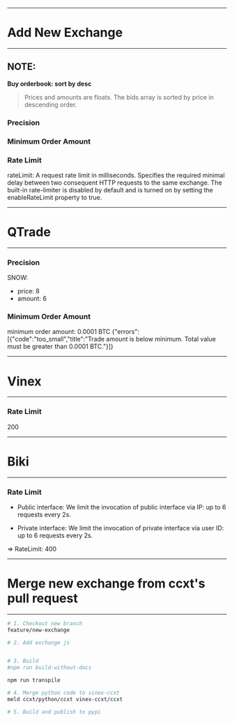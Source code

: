----------------------------------------
# Add New Exchange
----------------------------------------

## NOTE:

**Buy orderbook: sort by desc**
> Prices and amounts are floats. The bids array is sorted by price in descending order.


### Precision

### Minimum Order Amount

### Rate Limit
rateLimit: A request rate limit in milliseconds. Specifies the required minimal delay between two consequent HTTP requests to the same exchange. The built-in rate-limiter is disabled by default and is turned on by setting the enableRateLimit property to true.


----------------------------------------
# QTrade
----------------------------------------

### Precision
SNOW:
- price: 8
- amount: 6

### Minimum Order Amount

minimum order amount: 0.0001 BTC
{"errors":[{"code":"too_small","title":"Trade amount is below minimum. Total value must be greater than 0.0001 BTC."}]}


----------------------------------------
# Vinex
----------------------------------------

### Rate Limit
200


----------------------------------------
# Biki
----------------------------------------

### Rate Limit

- Public interface: We limit the invocation of public interface via IP: up to 6 requests every 2s.

- Private interface: We limit the invocation of private interface via user ID: up to 6 requests every 2s.

=> RateLimit: 400



----------------------------------------
# Merge new exchange from ccxt's pull request
----------------------------------------

```bash
# 1. Checkout new branch
feature/new-exchange

# 2. Add exchange js


# 3. Build
#npm run build-without-docs

npm run transpile

# 4. Merge python code to vinex-ccxt
meld ccxt/python/ccxt vinex-ccxt/ccxt

# 5. Build and publish to pypi

```

